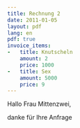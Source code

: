 ```yaml
---
title: Rechnung 2
date: 2011-01-05
layout: pdf
lang: en
pdf: true
invoice_items:
-   title: Knutscheln
    amount: 2
    price: 1000
-   title: Sex
    amount: 5000
    price: 9
---
```

Hallo Frau Mittenzwei,  

danke für Ihre Anfrage
